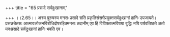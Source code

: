 +++
title = "65 प्रसादे सर्वदुःखानाम्"

+++
।।2.65।। अस्य पुरुषस्य मनसः प्रसादे सति प्रकृतिसंसर्गप्रयुक्तसर्वदुःखानां
हानिः उपजायते। प्रसन्नचेतसः आत्मावलोकनविरोधिदोषरहितमनसः तदानीम् एव हि
विविक्तात्मविषया बुद्धिः मयि पर्यवतिष्ठते अतो मनःप्रसादे सर्वदुःखानां
हानिः भवति एव।  
